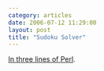 ```yaml
---
category: articles
date: 2006-07-12 11:29:00
layout: post
title: "Sudoku Solver"
---
```


<p><a href="http://www.ecclestoad.co.uk/blog/2005/06/02/sudoku_solver_in_three_lines_explained.html">In three lines of Perl</a>.</p>
